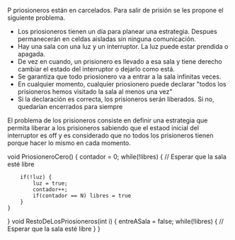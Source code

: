 P priosioneros están en carcelados. Para salir de prisión se les propone el siguiente problema.
- Los priosioneros tienen un día para planear una estrategia. Despues permanecerán en celdas aisladas sin ninguna comunicación.
- Hay una sala con una luz y un interruptor. La luz puede estar prendida o apagada.
- De vez en cuando, un prisionero es llevado a esa sala y tiene derecho cambiar el estado del interruptor o dejarlo como está.
- Se garantiza que todo priosionero va a entrar a la sala infinitas veces.
- En cualquier momento, cualquier priosionero puede declarar "todos los prisioneros hemos visitado la sala al menos una vez"
- Si la declaración es correcta, los prisioneros serán liberados. Si no, quedarían encerrados para siempre

El problema de los prisioneros consiste en definir una estrategia que permita liberar a los prisioneros sabiendo que el estaod inicial del interruptor es off y es considerado que no todos los prisioneros tienen porque hacer lo mismo en cada momento.

void PriosioneroCero() {
    contador = 0;
    while(!libres) {
        // Esperar que la sala esté libre

        if(!luz) {
            luz = true;
            contador++;
            if(contador == N) libres = true
        }
    }
}
void RestoDeLosPriosioneros(int i) {
    entreASala = false;
    while(!libres) {
        // Esperar que la sala esté libre
    }
}